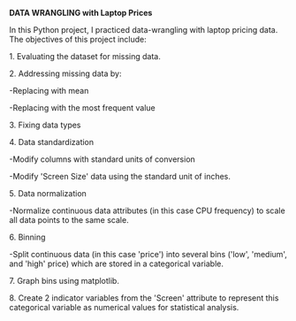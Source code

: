 **DATA WRANGLING with Laptop Prices**
<p>In this Python project, I practiced data-wrangling with laptop pricing data. The objectives of this project include:<p>

<p>1. Evaluating the dataset for missing data.<p>
<p>2. Addressing missing data by:<p>
	<p>-Replacing with mean<p>
	<p>-Replacing with the most frequent value<p>
<p>3. Fixing data types<p>
<p>4. Data standardization <p>
	<p>-Modify columns with standard units of conversion<p>
	<p>-Modify 'Screen Size' data using the standard unit of inches.<p>
<p>5. Data normalization<p>
	<p>-Normalize continuous data attributes (in this case CPU frequency) to scale all data points to the same scale.<p>
<p>6. Binning<p>
	<p>-Split continuous data (in this case 'price') into several bins ('low', 'medium', and 'high' price) which are stored in a categorical variable.<p>
<p>7. Graph bins using matplotlib.<p>
<p>8. Create 2 indicator variables from the 'Screen' attribute to represent this categorical variable as numerical values for statistical analysis.<p>
